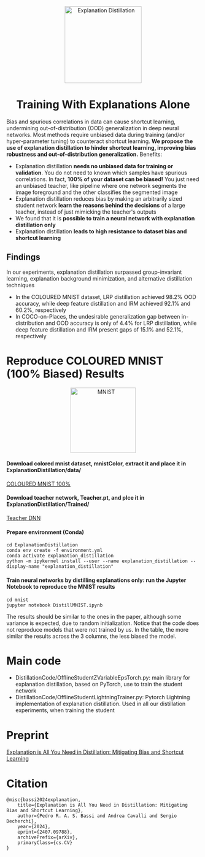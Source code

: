 <div align="center">
  <img src="etc/dog.png" alt="Explanation Distillation" width="200">
  <br>
  <h1><strong>Training With Explanations Alone</strong></h1>
</div>

Bias and spurious correlations in data can cause shortcut learning, undermining out-of-distribution (OOD) generalization in deep neural networks. Most methods require unbiased data during training (and/or hyper-parameter tuning) to counteract shortcut learning. **We propose the use of explanation distillation to hinder shortcut learning, improving bias robustness and out-of-distribution generalization.** Benefits:
- Explanation distillation **needs no unbiased data for training or validation**. You do not need to known which samples have spurious correlations. In fact, **100% of your dataset can be biased!** You just need an unbiased teacher, like pipeline where one network segments the image foreground and the other classifies the segmented image
- Explanation distillation reduces bias by making an arbitrarily sized student network **learn the reasons behind the decisions** of a large teacher, instead of just mimicking the teacher's outputs
- We found that it is **possible to train a neural network with explanation distillation only**
- Explanation distillation **leads to high resistance to dataset bias and shortcut learning**

## Findings

In our experiments, explanation distillation surpassed group-invariant learning, explanation background minimization, and alternative distillation techniques
- In the COLOURED MNIST dataset, LRP distillation achieved 98.2% OOD accuracy, while deep feature distillation and IRM achieved 92.1% and 60.2%, respectively
- In COCO-on-Places, the undesirable generalization gap between in-distribution and OOD accuracy is only of 4.4% for LRP distillation, while deep feature distillation and IRM present gaps of 15.1% and 52.1%, respectively



# Reproduce COLOURED MNIST (100\% Biased) Results

<div align="center">
  <img src="etc/ColorMNIST.png" alt="MNIST" width="170">
  <br>
</div>

#### Download colored mnist dataset, mnistColor, extract it and place it in ExplanationDistillation/data/

[COLOURED MNIST 100%](https://drive.google.com/drive/folders/1Ghg17vjSnaq5H4jihM3ehmYrAX8NGsYP?usp=sharing)

#### Download teacher network, Teacher.pt, and plce it in ExplanationDistillation/Trained/

[Teacher DNN](https://drive.google.com/drive/folders/1Ghg17vjSnaq5H4jihM3ehmYrAX8NGsYP?usp=sharing)

#### Prepare environment (Conda)
```
cd ExplanationDistillation
conda env create -f environment.yml
conda activate explanation_distillation
python -m ipykernel install --user --name explanation_distillation --display-name "explanation_distillation"
```

#### Train neural networks by distilling explanations only: run the Jupyter Notebook to reproduce the MNIST results
```
cd mnist
jupyter notebook DistillMNIST.ipynb
```
 
The results should be similar to the ones in the paper, although some variance is expected, due to random initialization. Notice that the code does not reproduce models that were not trained by us. In the table, the more similar the results across the 3 columns, the less biased the model.

# Main code

- DistillationCode/OfflineStudentZVariableEpsTorch.py: main library for explanation distillation, based on PyTorch, use to train the student network
- DistillationCode/OfflineStudentLightningTrainer.py: Pytorch Lightning implementation of explanation distillation. Used in all our distillation experiments, when training the student


# Preprint

[Explanation is All You Need in Distillation: Mitigating Bias and Shortcut Learning](https://arxiv.org/abs/2407.09788)

# Citation

```
@misc{bassi2024explanation,
    title={Explanation is All You Need in Distillation: Mitigating Bias and Shortcut Learning},
    author={Pedro R. A. S. Bassi and Andrea Cavalli and Sergio Decherchi},
    year={2024},
    eprint={2407.09788},
    archivePrefix={arXiv},
    primaryClass={cs.CV}
}
```
